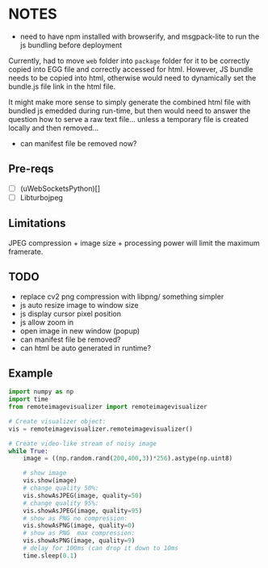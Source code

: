 # NOTES

- need to have npm installed with browserify, and msgpack-lite to run the js bundling before deployment

Currently, had to move `web` folder into `package` folder for it to be correctly copied into EGG file 
and correctly accessed for html. However, JS bundle needs to be copied into html, otherwise would need to 
dynamically set the bundle.js file link in the html file.

It might make more sense to simply generate the combined html file with bundled js emedded during run-time, but 
then would need to answer the question how to serve a raw text file... unless a temporary file is created locally and
then removed...

- can manifest file be removed now?

## Pre-reqs

- [ ] (uWebSocketsPython)[]
- [ ] Libturbojpeg

## Limitations

JPEG compression + image size + processing power will limit the maximum framerate.

## TODO

- replace cv2 png compression with libpng/ something simpler
- js auto resize image to window size
- js display cursor pixel position
- js allow zoom in
- open image in new window (popup)
- can manifest file be removed?
- can html be auto generated in runtime?

## Example

```python
import numpy as np
import time
from remoteimagevisualizer import remoteimagevisualizer

# Create visualizer object:
vis = remoteimagevisualizer.remoteimagevisualizer()

# Create video-like stream of noisy image
while True:
    image = ((np.random.rand(200,400,3))*256).astype(np.uint8)

    # show image
    vis.show(image)
    # change quality 50%:
    vis.showAsJPEG(image, quality=50)
    # change quality 95%:
    vis.showAsJPEG(image, quality=95)
    # show as PNG no compression:
    vis.showAsPNG(image, quality=0)
    # show as PNG  max compression:
    vis.showAsPNG(image, quality=9)
    # delay for 100ms (can drop it down to 10ms
    time.sleep(0.1)
```